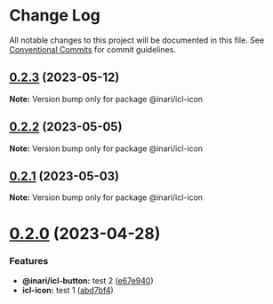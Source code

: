 # Change Log

All notable changes to this project will be documented in this file.
See [Conventional Commits](https://conventionalcommits.org) for commit guidelines.

## [0.2.3](https://github.com/manu-bujes/inari-kuro-turbo/compare/@inari/icl-icon@0.2.2...@inari/icl-icon@0.2.3) (2023-05-12)

**Note:** Version bump only for package @inari/icl-icon

## [0.2.2](https://github.com/manu-bujes/inari-kuro-turbo/compare/@inari/icl-icon@0.2.1...@inari/icl-icon@0.2.2) (2023-05-05)

**Note:** Version bump only for package @inari/icl-icon

## [0.2.1](https://github.com/manu-bujes/inari-kuro-turbo/compare/@inari/icl-icon@0.2.0...@inari/icl-icon@0.2.1) (2023-05-03)

**Note:** Version bump only for package @inari/icl-icon

# [0.2.0](https://github.com/manu-bujes/inari-kuro-turbo/compare/@inari/icl-icon@0.1.0...@inari/icl-icon@0.2.0) (2023-04-28)

### Features

- **@inari/icl-button:** test 2 ([e67e940](https://github.com/manu-bujes/inari-kuro-turbo/commit/e67e940af536cdcdeb0fc7c94b9bfe5c922e3025))
- **icl-icon:** test 1 ([abd7bf4](https://github.com/manu-bujes/inari-kuro-turbo/commit/abd7bf4e5a021e1932193d8af1144cd05dbb65ac))
